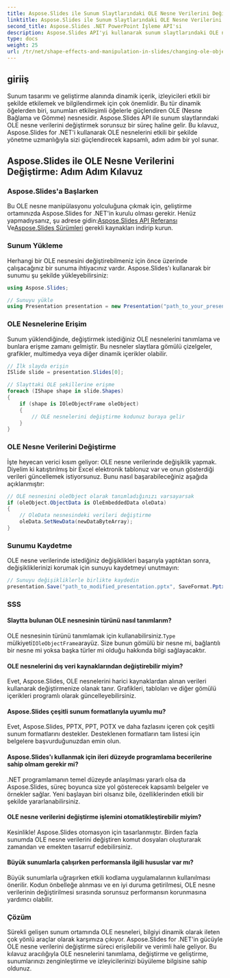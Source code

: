 ```yaml
---
title: Aspose.Slides ile Sunum Slaytlarındaki OLE Nesne Verilerini Değiştirme
linktitle: Aspose.Slides ile Sunum Slaytlarındaki OLE Nesne Verilerini Değiştirme
second_title: Aspose.Slides .NET PowerPoint İşleme API'si
description: Aspose.Slides API'yi kullanarak sunum slaytlarındaki OLE nesne verilerini verimli bir şekilde nasıl değiştireceğinizi öğrenin. Bu adım adım kılavuz, kod örnekleri ve temel bilgiler sağlar.
type: docs
weight: 25
url: /tr/net/shape-effects-and-manipulation-in-slides/changing-ole-object-data/
---
```


## giriiş

Sunum tasarımı ve geliştirme alanında dinamik içerik, izleyicileri etkili bir şekilde etkilemek ve bilgilendirmek için çok önemlidir. Bu tür dinamik öğelerden biri, sunumları etkileşimli öğelerle güçlendiren OLE (Nesne Bağlama ve Gömme) nesnesidir. Aspose.Slides API ile sunum slaytlarındaki OLE nesne verilerini değiştirmek sorunsuz bir süreç haline gelir. Bu kılavuz, Aspose.Slides for .NET'i kullanarak OLE nesnelerini etkili bir şekilde yönetme uzmanlığıyla sizi güçlendirecek kapsamlı, adım adım bir yol sunar.

## Aspose.Slides ile OLE Nesne Verilerini Değiştirme: Adım Adım Kılavuz

### Aspose.Slides'a Başlarken

 Bu OLE nesne manipülasyonu yolculuğuna çıkmak için, geliştirme ortamınızda Aspose.Slides for .NET'in kurulu olması gerekir. Henüz yapmadıysanız, şu adrese gidin:[Aspose.Slides API Referansı](https://reference.aspose.com/slides/net/) Ve[Aspose.Slides Sürümleri](https://releases.aspose.com/slides/net/) gerekli kaynakları indirip kurun.

### Sunum Yükleme

Herhangi bir OLE nesnesini değiştirebilmeniz için önce üzerinde çalışacağınız bir sunuma ihtiyacınız vardır. Aspose.Slides'ı kullanarak bir sunumu şu şekilde yükleyebilirsiniz:

```csharp
using Aspose.Slides;

// Sunuyu yükle
using Presentation presentation = new Presentation("path_to_your_presentation.pptx");
```

### OLE Nesnelerine Erişim

Sunum yüklendiğinde, değiştirmek istediğiniz OLE nesnelerini tanımlama ve bunlara erişme zamanı gelmiştir. Bu nesneler slaytlara gömülü çizelgeler, grafikler, multimedya veya diğer dinamik içerikler olabilir.

```csharp
// İlk slayda erişin
ISlide slide = presentation.Slides[0];

// Slayttaki OLE şekillerine erişme
foreach (IShape shape in slide.Shapes)
{
    if (shape is IOleObjectFrame oleObject)
    {
        // OLE nesnelerini değiştirme kodunuz buraya gelir
    }
}
```

### OLE Nesne Verilerini Değiştirme

İşte heyecan verici kısım geliyor: OLE nesne verilerinde değişiklik yapmak. Diyelim ki katıştırılmış bir Excel elektronik tablonuz var ve onun gösterdiği verileri güncellemek istiyorsunuz. Bunu nasıl başarabileceğiniz aşağıda açıklanmıştır:

```csharp
// OLE nesnesini oleObject olarak tanımladığınızı varsayarsak
if (oleObject.ObjectData is OleEmbeddedData oleData)
{
    // OleData nesnesindeki verileri değiştirme
    oleData.SetNewData(newDataByteArray);
}
```

### Sunumu Kaydetme

OLE nesne verilerinde istediğiniz değişiklikleri başarıyla yaptıktan sonra, değişikliklerinizi korumak için sunuyu kaydetmeyi unutmayın:

```csharp
// Sunuyu değişikliklerle birlikte kaydedin
presentation.Save("path_to_modified_presentation.pptx", SaveFormat.Pptx);
```

### SSS

#### Slaytta bulunan OLE nesnesinin türünü nasıl tanımlarım?

 OLE nesnesinin türünü tanımlamak için kullanabilirsiniz.`Type` mülkiyeti`IOleObjectFrame`arayüz. Size bunun gömülü bir nesne mi, bağlantılı bir nesne mi yoksa başka türler mi olduğu hakkında bilgi sağlayacaktır.

#### OLE nesnelerini dış veri kaynaklarından değiştirebilir miyim?

Evet, Aspose.Slides, OLE nesnelerini harici kaynaklardan alınan verileri kullanarak değiştirmenize olanak tanır. Grafikleri, tabloları ve diğer gömülü içerikleri programlı olarak güncelleyebilirsiniz.

#### Aspose.Slides çeşitli sunum formatlarıyla uyumlu mu?

Evet, Aspose.Slides, PPTX, PPT, POTX ve daha fazlasını içeren çok çeşitli sunum formatlarını destekler. Desteklenen formatların tam listesi için belgelere başvurduğunuzdan emin olun.

#### Aspose.Slides'ı kullanmak için ileri düzeyde programlama becerilerine sahip olmam gerekir mi?

.NET programlamanın temel düzeyde anlaşılması yararlı olsa da Aspose.Slides, süreç boyunca size yol gösterecek kapsamlı belgeler ve örnekler sağlar. Yeni başlayan biri olsanız bile, özelliklerinden etkili bir şekilde yararlanabilirsiniz.

#### OLE nesne verilerini değiştirme işlemini otomatikleştirebilir miyim?

Kesinlikle! Aspose.Slides otomasyon için tasarlanmıştır. Birden fazla sunumda OLE nesne verilerini değiştiren komut dosyaları oluşturarak zamandan ve emekten tasarruf edebilirsiniz.

#### Büyük sunumlarla çalışırken performansla ilgili hususlar var mı?

Büyük sunumlarla uğraşırken etkili kodlama uygulamalarının kullanılması önerilir. Kodun önbelleğe alınması ve en iyi duruma getirilmesi, OLE nesne verilerinin değiştirilmesi sırasında sorunsuz performansın korunmasına yardımcı olabilir.

### Çözüm

Sürekli gelişen sunum ortamında OLE nesneleri, bilgiyi dinamik olarak ileten çok yönlü araçlar olarak karşımıza çıkıyor. Aspose.Slides for .NET'in gücüyle OLE nesne verilerini değiştirme süreci erişilebilir ve verimli hale geliyor. Bu kılavuz aracılığıyla OLE nesnelerini tanımlama, değiştirme ve geliştirme, sunumlarınızı zenginleştirme ve izleyicilerinizi büyüleme bilgisine sahip oldunuz.